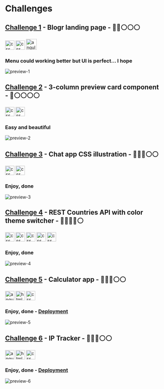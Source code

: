 # Challenges
## <a href="https://www.frontendmentor.io/challenges/blogr-landing-page-EX2RLAApP">Challenge 1</a> - Blogr landing page -  🔵🔵⚪️⚪️⚪️ 
<div align="left">
<img src="https://github.com/radzikoska123/radzikoska123/blob/main/icons/html.png" alt="css" width="30"/> 
<img src="https://github.com/radzikoska123/radzikoska123/blob/main/icons/css-3.png" alt="css" width="30"/> 
<img src="https://github.com/radzikoska123/radzikoska123/blob/main/icons/angular.svg" alt="angular" width="35"/> 
</div>

###  Menu could working better but UI is perfect... I hope
<img src="https://github.com/radzikoska123/Challenges/blob/master/Challenge1/blogr-landing-page-main/design/desktop-preview.jpg" alt="preview-1 "/>

## <a href="https://www.frontendmentor.io/challenges/3column-preview-card-component-pH92eAR2-">Challenge 2</a> - 3-column preview card component -  🔵⚪️⚪️⚪️⚪️ 
<div align="left">
<img src="https://github.com/radzikoska123/radzikoska123/blob/main/icons/html.png" alt="css" width="30"/> 
<img src="https://github.com/radzikoska123/radzikoska123/blob/main/icons/css-3.png" alt="css" width="30"/> 
</div>

### Easy and beautiful
<img src="https://github.com/radzikoska123/Challenges/blob/master/Challenge2/3-column-preview-card-component-main/3-column-preview-card-component-main/design/desktop-preview.jpg" alt="preview-2 "/>

## <a href="https://www.frontendmentor.io/challenges/chat-app-css-illustration-O5auMkFqY">Challenge 3</a> - Chat app CSS illustration -  🔵🔵🔵⚪️⚪️ 
<div align="left">
<img src="https://github.com/radzikoska123/radzikoska123/blob/main/icons/html.png" alt="css" width="30"/> 
<img src="https://github.com/radzikoska123/radzikoska123/blob/main/icons/css-3.png" alt="css" width="30"/> 
</div>

###  Enjoy, done
<img src="https://github.com/radzikoska123/Challenges/blob/master/Challenge3/chat-app-css-illustration-master/design/desktop-preview.jpg" alt="preview-3 "/>

## <a href="https://www.frontendmentor.io/challenges/rest-countries-api-with-color-theme-switcher-5cacc469fec04111f7b848ca">Challenge 4</a> - REST Countries API with color theme switcher -  🔵🔵🔵🔵⚪️ 
<div align="left">
<img src="https://github.com/radzikoska123/radzikoska123/blob/main/icons/react.png" alt="css" width="30"/> 
<img src="https://github.com/radzikoska123/radzikoska123/blob/main/icons/html.png" alt="css" width="30"/> 
<img src="https://github.com/radzikoska123/radzikoska123/blob/main/icons/css-3.png" alt="css" width="30"/> 
<img src="https://github.com/radzikoska123/radzikoska123/blob/main/icons/redux.png" alt="css" width="30"/> 
<img src="https://github.com/radzikoska123/radzikoska123/blob/main/icons/styled.png" alt="css" width="30"/> 
</div>

###  Enjoy, done
<img src="https://github.com/radzikoska123/Challenges/blob/master/Challenge4/challenge4/rest-countries-api-with-color-theme-switcher-master/design/desktop-preview.jpg" alt="preview-4 "/>

## <a href="https://www.frontendmentor.io/challenges/calculator-app-9lteq5N29">Challenge 5</a> - Calculator app -  🔵🔵🔵⚪️⚪️ 
<div align="left">
<img src="https://github.com/radzikoska123/radzikoska123/blob/main/icons/angular.svg" alt="angular" width="30"/> 
<img src="https://github.com/radzikoska123/radzikoska123/blob/main/icons/html.png" alt="html" width="30"/> 
<img src="https://github.com/radzikoska123/radzikoska123/blob/main/icons/css-3.png" alt="css" width="30"/> 
</div>

###  Enjoy, done - <a href="https://radzikoska123.github.io/ip-tracker/">Deployment</a>
<img src="https://github.com/radzikoska123/Challenges/blob/master/Challenge5/calculator-app-main/design/desktop-preview.jpg" alt="preview-5 "/>

## <a href="https://www.frontendmentor.io/challenges/calculator-app-9lteq5N29">Challenge 6</a> - IP Tracker -  🔵🔵🔵⚪️⚪️ 
<div align="left">
<img src="https://github.com/radzikoska123/radzikoska123/blob/main/icons/angular.svg" alt="angular" width="30"/> 
<img src="https://github.com/radzikoska123/radzikoska123/blob/main/icons/html.png" alt="html" width="30"/> 
<img src="https://github.com/radzikoska123/radzikoska123/blob/main/icons/css-3.png" alt="css" width="30"/> 
</div>

###  Enjoy, done - <a href="https://radzikoska123.github.io/challenge5host/">Deployment</a>
<img src="https://github.com/radzikoska123/Challenges/blob/master/Challenge6/src/design/desktop-preview.jpg" alt="preview-6"/>



